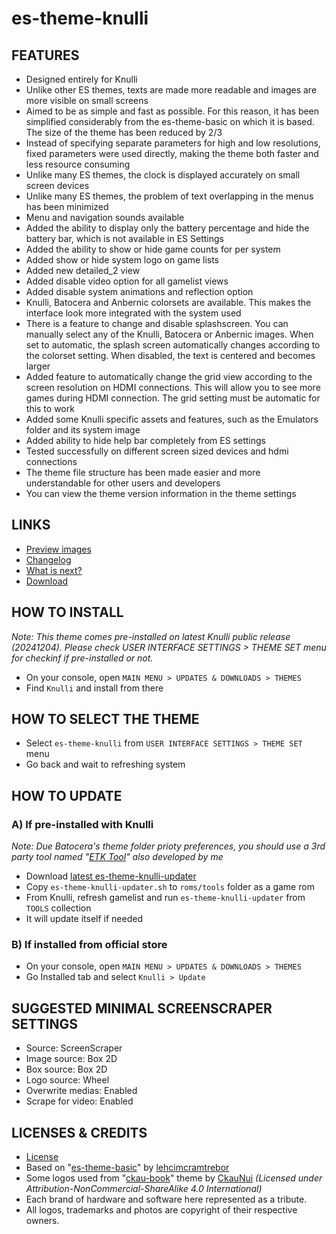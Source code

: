 # es-theme-knulli
## FEATURES
- Designed entirely for Knulli
- Unlike other ES themes, texts are made more readable and images are more visible on small screens
- Aimed to be as simple and fast as possible. For this reason, it has been simplified considerably from the es-theme-basic on which it is based. The size of the theme has been reduced by 2/3
- Instead of specifying separate parameters for high and low resolutions, fixed parameters were used directly, making the theme both faster and less resource consuming
- Unlike many ES themes, the clock is displayed accurately on small screen devices
- Unlike many ES themes, the problem of text overlapping in the menus has been minimized
- Menu and navigation sounds available
- Added the ability to display only the battery percentage and hide the battery bar, which is not available in ES Settings
- Added the ability to show or hide game counts for per system
- Added show or hide system logo on game lists
- Added new detailed_2 view
- Added disable video option for all gamelist views
- Added disable system animations and reflection option
- Knulli, Batocera and Anbernic colorsets are available. This makes the interface look more integrated with the system used
- There is a feature to change and disable splashscreen. You can manually select any of the Knulli, Batocera or Anbernic images. When set to automatic, the splash screen automatically changes according to the colorset setting. When disabled, the text is centered and becomes larger
- Added feature to automatically change the grid view according to the screen resolution on HDMI connections. This will allow you to see more games during HDMI connection. The grid setting must be automatic for this to work
- Added some Knulli specific assets and features, such as the Emulators folder and its system image
- Added ability to hide help bar completely from ES settings
- Tested successfully on different screen sized devices and hdmi connections
- The theme file structure has been made easier and more understandable for other users and developers
- You can view the theme version information in the theme settings

## LINKS
- [Preview images](https://github.com/symbuzzer/es-theme-knulli/blob/main/screenshots/README.md)
- [Changelog](https://github.com/symbuzzer/es-theme-knulli/blob/main/CHANGELOG.md)
- [What is next?](https://github.com/symbuzzer/es-theme-knulli/blob/main/ROADMAP.md)
- [Download](https://github.com/symbuzzer/es-theme-knulli/releases/latest/download/es-theme-knulli.zip)

## HOW TO INSTALL
  *Note: This theme comes pre-installed on latest Knulli public release (20241204). Please check USER INTERFACE SETTINGS > THEME SET menu for checkinf if pre-installed or not.*
- On your console, open ```MAIN MENU > UPDATES & DOWNLOADS > THEMES```
- Find ```Knulli``` and install from there

## HOW TO SELECT THE THEME
- Select ```es-theme-knulli``` from ```USER INTERFACE SETTINGS > THEME SET``` menu
- Go back and wait to refreshing system

## HOW TO UPDATE
### A) If pre-installed with Knulli
*Note: Due Batocera's theme folder prioty preferences, you should use a 3rd party tool named "[ETK Tool](https://github.com/symbuzzer/etk_tool)" also developed by me*
- Download [latest es-theme-knulli-updater](https://github.com/symbuzzer/etk_tool/releases/latest/download/es-theme-knulli-updater.sh)
- Copy ```es-theme-knulli-updater.sh``` to ```roms/tools``` folder as a game rom
- From Knulli, refresh gamelist and run ```es-theme-knulli-updater``` from ```TOOLS``` collection
- It will update itself if needed
### B) If installed from official store
- On your console, open ```MAIN MENU > UPDATES & DOWNLOADS > THEMES```
- Go Installed tab and select ```Knulli > Update```

## SUGGESTED MINIMAL SCREENSCRAPER SETTINGS
- Source: ScreenScraper
- Image source: Box 2D
- Box source: Box 2D
- Logo source: Wheel
- Overwrite medias: Enabled
- Scrape for video: Enabled

## LICENSES & CREDITS
- [License](https://github.com/symbuzzer/es-theme-knulli/blob/main/LICENSE)
- Based on "[es-theme-basic](https://github.com/lehcimcramtrebor/es-theme-basic)" by [lehcimcramtrebor](https://github.com/lehcimcramtrebor)
- Some logos used from "[ckau-book](https://github.com/CkauNui/ckau-book)" theme by [CkauNui](https://github.com/CkauNui) *(Licensed under Attribution-NonCommercial-ShareAlike 4.0 International)*
- Each brand of hardware and software here represented as a tribute.
- All logos, trademarks and photos are copyright of their respective owners.
